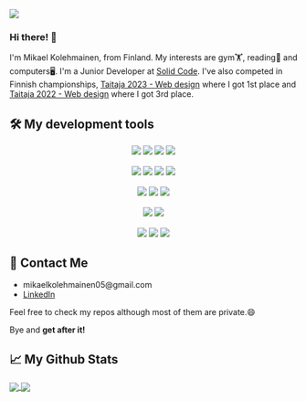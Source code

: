 ![](https://komarev.com/ghpvc/?username=Mikael-Kolehmainen)
### Hi there! 💪

I'm Mikael Kolehmainen, from Finland. My interests are gym🏋️, reading📘 and computers🖥️. I'm a Junior Developer at <a href='https://solidcode.fi/en/frontpage/' target='_blank'>Solid Code</a>.
I've also competed in Finnish championships, <a href='https://taitaja2023.fi/fi/lajit/it-ja-viestintateknologia/206-web-kehitys/tulokset/' target='_blank'>Taitaja 2023 - Web design</a> where I got 1st place and <a href='https://taitaja2022.fi/fi/lajit/it-ja-viestintateknologia/206-verkkosivujen-tuottaminen/tulokset/' target='_blank'>Taitaja 2022 - Web design</a> where I got 3rd place.

<h2 align="left">🛠️ My development tools</h2>
<p align="center">
  <!-- LANGUAGES -->
  <img src="https://img.shields.io/badge/JavaScript-F7DF1E?style=for-the-badge&logo=javascript&logoColor=white" />
  <img src="https://img.shields.io/badge/PHP-8993BE?style=for-the-badge&logo=php&logoColor=white" />
  <img src="https://img.shields.io/badge/Python-306998?style=for-the-badge&logo=python&logoColor=white" />
  <img src="https://img.shields.io/badge/C%23-823085?style=for-the-badge&logo=CSharp&logoColor=white" />
  <br />
  <br />
  <!-- WEB DEVELOPMENT -->
  <img src="https://img.shields.io/badge/HTML-e34c26?style=for-the-badge&logo=HTML5&logoColor=white" />
  <img src="https://img.shields.io/badge/CSS-264DE4?style=for-the-badge&logo=CSS3&logoColor=white" />
  <img src="https://img.shields.io/badge/SCSS-C69?style=for-the-badge&logo=SASS&logoColor=white" />
  <img src="https://img.shields.io/badge/REACT-61DBFB?style=for-the-badge&logo=react&logoColor=white" />
  <br />
  <br />
  <!-- ENVIRONMENTS -->
  <img src="https://img.shields.io/badge/LINUX-black?style=for-the-badge&logo=linux&logoColor=white" />
  <img src="https://img.shields.io/badge/DOCKER-0DB7ED?style=for-the-badge&logo=docker&logoColor=white" />
  <img src="https://img.shields.io/badge/AWS-FF9B00?style=for-the-badge&logo=amazon&logoColor=white" />
  <br />
  <br />
  <!-- VERSION CONTROL -->
  <img src="https://img.shields.io/badge/GIT-F1502F?style=for-the-badge&logo=git&logoColor=white" />
  <img src="https://img.shields.io/badge/GITHUB-171515?style=for-the-badge&logo=github&logoColor=white" />
  <br />
  <br />
  <!-- OTHER -->
  <img src="https://img.shields.io/badge/BASH-black?style=for-the-badge&logo=bash&logoColor=white" />
  <img src="https://img.shields.io/badge/MYSQL-00758F?style=for-the-badge&logo=mysql&logoColor=white" />
  <img src="https://img.shields.io/badge/MYSQL%20workbench-00758F?style=for-the-badge&logo=mysql&logoColor=white" />
</p>

<h2 align="left">🤝 Contact Me</h2>

<ul>
  <li>mikaelkolehmainen05@gmail.com</li>
  <li><a href='https://www.linkedin.com/in/mikael-kolehmainen-991898276/'>LinkedIn</a></li>
</ul>

Feel free to check my repos although most of them are private.😄

Bye and **get after it!**

<h2>📈 My Github Stats</h2>

<a href="https://github.com/anuraghazra/github-readme-stats">
  <img align="center" src="https://github-readme-stats.vercel.app/api?username=Mikael-Kolehmainen&count_private=true&bg_color=30,e96443,904e95&title_color=fff&text_color=fff&hide_border=true" />
</a>
<a href="https://github.com/anuraghazra/github-readme-stats">
  <img align="center" src="https://github-readme-stats.vercel.app/api/top-langs/?username=Mikael-Kolehmainen&count_private=true&langs_count=10&bg_color=30,e96443,904e95&hide_border=true&title_color=fff&text_color=fff&exclude_repo=Scoreboard" />

<!--
**Mikael-Kolehmainen/Mikael-Kolehmainen** is a ✨ _special_ ✨ repository because its `README.md` (this file) appears on your GitHub profile.

Here are some ideas to get you started:

- 🔭 I’m currently working on ...
- 🌱 I’m currently learning ...
- 👯 I’m looking to collaborate on ...
- 🤔 I’m looking for help with ...
- 💬 Ask me about ...
- 📫 How to reach me: ...
- 😄 Pronouns: ...
- ⚡ Fun fact: ...
-->
